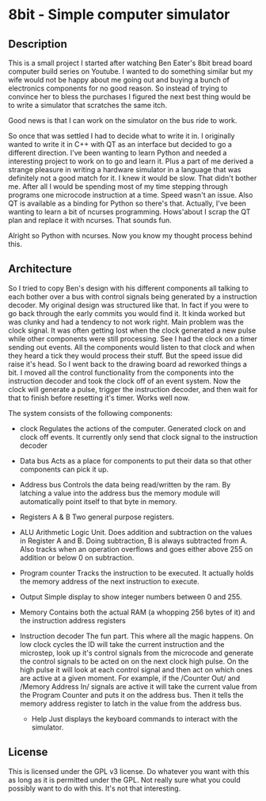# 8bit - Simple computer simulator

## Description

This is a small project I started after watching Ben Eater's 8bit bread board computer build series on Youtube. I wanted to do something similar but my wife would not be happy about me going out and buying a bunch of electronics components for no good reason. So instead of trying to convince her to bless the purchases I figured the next best thing would be to write a simulator that scratches the same itch.

Good news is that I can work on the simulator on the bus ride to work.

So once that was settled I had to decide what to write it in. I originally wanted to write it in C++ with QT as an interface but decided to go a different direction. I've been wanting to learn Python and needed a interesting project to work on to go and learn it. Plus a part of me derived a strange pleasure in writing a hardware simulator in a language that was definitely not a good match for it. I knew it would be slow. That didn't bother me. After all I would be spending most of my time stepping through programs one microcode instruction at a time. Speed wasn't an issue. Also QT is available as a binding for Python so there's that. Actually, I've been wanting to learn a bit of ncurses programming. Hows'about I scrap the QT plan and replace it with ncurses. That sounds fun.

Alright so Python with ncurses. Now you know my thought process behind this.

## Architecture

So I tried to copy Ben's design with his different components all talking to each bother over a bus with control signals being generated by a instruction decoder. My original design was structured like that. In fact if you were to go back through the early commits you would find it. It kinda worked but was clunky and had a tendency to not work right. Main problem was the clock signal. It was often getting lost when the clock generated a new pulse while other components were still processing. See I had the clock on a timer sending out events. All the components would listen to that clock and when they heard a tick they would process their stuff. But the speed issue did raise it's head. So I went back to the drawing board ad reworked things a bit. I moved all the control functionality from the components into the instruction decoder and took the clock off of an event system. Now the clock will generate a pulse, trigger the instruction decoder, and then wait for that to finish before resetting it's timer. Works well now.

The system consists of the following components:

* clock
  Regulates the actions of the computer. Generated clock on and clock off events. It currently only send that clock signal to the instruction decoder

* Data bus
  Acts as a place for components to put their data so that other components can pick it up.

* Address bus
  Controls the data being read/written by the ram. By latching a value into the address bus the memory module will automatically point itself to that byte in memory.

* Registers A & B
  Two general purpose registers.

* ALU
  Arithmetic Logic Unit. Does addition and subtraction on the values in Register A and B. Doing subtraction, B is always subtracted from A. Also tracks when an operation overflows and goes either above 255 on addition or below 0 on subtraction.

* Program counter
  Tracks the instruction to be executed. It actually holds the memory address of the next instruction to execute.

* Output
  Simple display to show integer numbers between 0 and 255.

* Memory
  Contains both the actual RAM (a whopping 256 bytes of it) and the instruction address registers

* Instruction decoder
  The fun part. This where all the magic happens. On low clock cycles the ID will take the current instruction and the microstep, look up it's control signals from the microcode and generate the control signals to be acted on on the next clock high pulse. On the high pulse it will look at each control signal and then act on which ones are active at a given moment. For example, if the /Counter Out/ and /Memory Address In/ signals are active it will take the current value from the Program Counter and puts it on the address bus. Then it tells the memory address register to latch in the value from the address bus.

  * Help
    Just displays the keyboard commands to interact with the simulator.

## License

This is licensed under the GPL v3 license. Do whatever you want with this as long as it is permitted under the GPL. Not really sure what you could possibly want to do with this. It's not that interesting.
